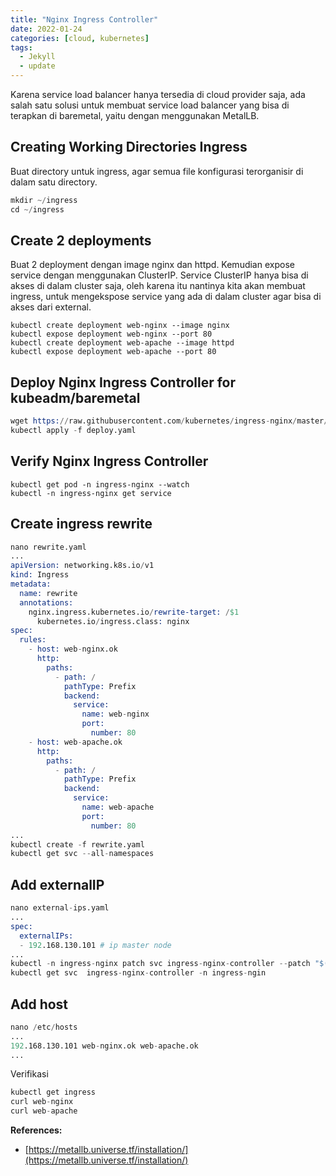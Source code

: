 ```yaml
---
title: "Nginx Ingress Controller"
date: 2022-01-24
categories: [cloud, kubernetes]
tags:
  - Jekyll
  - update
---
```


Karena service load balancer hanya tersedia di cloud provider saja, ada salah satu solusi untuk membuat service load balancer yang bisa di terapkan di baremetal, yaitu dengan menggunakan MetalLB.

## Creating Working Directories Ingress 
Buat directory untuk ingress, agar semua file konfigurasi terorganisir di dalam satu directory.

```s
mkdir ~/ingress
cd ~/ingress
```

## Create 2 deployments
Buat 2 deployment dengan image nginx dan httpd. Kemudian expose service dengan menggunakan ClusterIP. Service ClusterIP hanya bisa di akses di dalam cluster saja, oleh karena itu nantinya kita akan membuat ingress, untuk mengekspose service yang ada di dalam cluster agar bisa di akses dari external.

```
kubectl create deployment web-nginx --image nginx
kubectl expose deployment web-nginx --port 80
kubectl create deployment web-apache --image httpd
kubectl expose deployment web-apache --port 80
```

## Deploy Nginx Ingress Controller for kubeadm/baremetal
```s
wget https://raw.githubusercontent.com/kubernetes/ingress-nginx/master/deploy/static/provider/baremetal/deploy.yaml
kubectl apply -f deploy.yaml
```

## Verify Nginx Ingress Controller
```
kubectl get pod -n ingress-nginx --watch
kubectl -n ingress-nginx get service
```

## Create ingress rewrite

```s
nano rewrite.yaml
...
apiVersion: networking.k8s.io/v1
kind: Ingress
metadata:
  name: rewrite
  annotations:
    nginx.ingress.kubernetes.io/rewrite-target: /$1
	  kubernetes.io/ingress.class: nginx
spec:
  rules:
    - host: web-nginx.ok
      http:
        paths:
          - path: /
            pathType: Prefix
            backend:
              service:
                name: web-nginx
                port:
                  number: 80
    - host: web-apache.ok
      http:
        paths:
          - path: /
            pathType: Prefix
            backend:
              service:
                name: web-apache
                port:
                  number: 80
...
kubectl create -f rewrite.yaml
kubectl get svc --all-namespaces
```

## Add externalIP

```s
nano external-ips.yaml
...
spec:
  externalIPs:
  - 192.168.130.101 # ip master node
...
kubectl -n ingress-nginx patch svc ingress-nginx-controller --patch "$(cat external-ips.yaml)"
kubectl get svc  ingress-nginx-controller -n ingress-ngin
```

## Add host
```s
nano /etc/hosts
...
192.168.130.101 web-nginx.ok web-apache.ok
...
```

Verifikasi
```s
kubectl get ingress
curl web-nginx
curl web-apache
```

**References:**
* [https://metallb.universe.tf/installation/](https://metallb.universe.tf/installation/)

